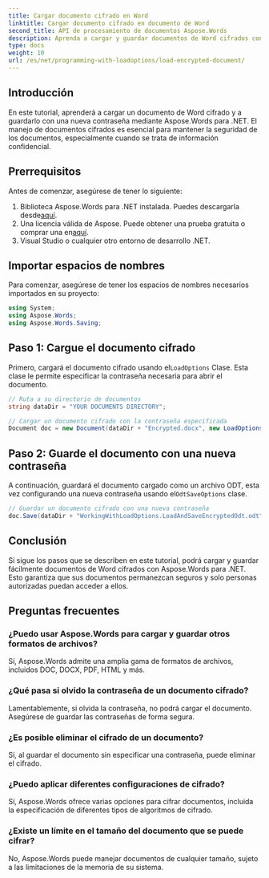 ```yaml
---
title: Cargar documento cifrado en Word
linktitle: Cargar documento cifrado en documento de Word
second_title: API de procesamiento de documentos Aspose.Words
description: Aprenda a cargar y guardar documentos de Word cifrados con Aspose.Words para .NET. Proteja sus documentos con nuevas contraseñas fácilmente. Guía paso a paso incluida.
type: docs
weight: 10
url: /es/net/programming-with-loadoptions/load-encrypted-document/
---
```

## Introducción

En este tutorial, aprenderá a cargar un documento de Word cifrado y a guardarlo con una nueva contraseña mediante Aspose.Words para .NET. El manejo de documentos cifrados es esencial para mantener la seguridad de los documentos, especialmente cuando se trata de información confidencial.

## Prerrequisitos

Antes de comenzar, asegúrese de tener lo siguiente:

1.  Biblioteca Aspose.Words para .NET instalada. Puedes descargarla desde[aquí](https://downloads.aspose.com/words/net).
2.  Una licencia válida de Aspose. Puede obtener una prueba gratuita o comprar una en[aquí](https://purchase.aspose.com/buy).
3. Visual Studio o cualquier otro entorno de desarrollo .NET.

## Importar espacios de nombres

Para comenzar, asegúrese de tener los espacios de nombres necesarios importados en su proyecto:

```csharp
using System;
using Aspose.Words;
using Aspose.Words.Saving;
```

## Paso 1: Cargue el documento cifrado

 Primero, cargará el documento cifrado usando el`LoadOptions` Clase. Esta clase le permite especificar la contraseña necesaria para abrir el documento.

```csharp
// Ruta a su directorio de documentos
string dataDir = "YOUR DOCUMENTS DIRECTORY";

// Cargar un documento cifrado con la contraseña especificada
Document doc = new Document(dataDir + "Encrypted.docx", new LoadOptions("password"));
```

## Paso 2: Guarde el documento con una nueva contraseña

 A continuación, guardará el documento cargado como un archivo ODT, esta vez configurando una nueva contraseña usando el`OdtSaveOptions` clase.

```csharp
// Guardar un documento cifrado con una nueva contraseña
doc.Save(dataDir + "WorkingWithLoadOptions.LoadAndSaveEncryptedOdt.odt", new OdtSaveOptions("newpassword"));
```

## Conclusión

Si sigue los pasos que se describen en este tutorial, podrá cargar y guardar fácilmente documentos de Word cifrados con Aspose.Words para .NET. Esto garantiza que sus documentos permanezcan seguros y solo personas autorizadas puedan acceder a ellos.

## Preguntas frecuentes

### ¿Puedo usar Aspose.Words para cargar y guardar otros formatos de archivos?
Sí, Aspose.Words admite una amplia gama de formatos de archivos, incluidos DOC, DOCX, PDF, HTML y más.

### ¿Qué pasa si olvido la contraseña de un documento cifrado?
Lamentablemente, si olvida la contraseña, no podrá cargar el documento. Asegúrese de guardar las contraseñas de forma segura.

### ¿Es posible eliminar el cifrado de un documento?
Sí, al guardar el documento sin especificar una contraseña, puede eliminar el cifrado.

### ¿Puedo aplicar diferentes configuraciones de cifrado?
Sí, Aspose.Words ofrece varias opciones para cifrar documentos, incluida la especificación de diferentes tipos de algoritmos de cifrado.

### ¿Existe un límite en el tamaño del documento que se puede cifrar?
No, Aspose.Words puede manejar documentos de cualquier tamaño, sujeto a las limitaciones de la memoria de su sistema.
